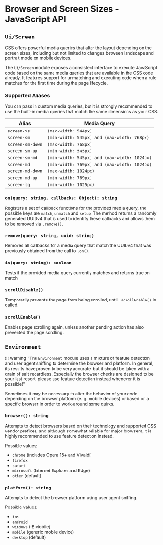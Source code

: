 # Browser and Screen Sizes - JavaScript API

## `Ui/Screen`

CSS offers powerful media queries that alter the layout depending on the screen
sizes, including but not limited to changes between landscape and portrait mode
on mobile devices.

The `Ui/Screen` module exposes a consistent interface to execute JavaScript code
based on the same media queries that are available in the CSS code already. It
features support for unmatching and executing code when a rule matches for the
first time during the page lifecycle.

### Supported Aliases

You can pass in custom media queries, but it is strongly recommended to use the
built-in media queries that match the same dimensions as your CSS.

| Alias | Media Query |
|---|---|
| `screen-xs` | `(max-width: 544px)` |
| `screen-sm` | `(min-width: 545px) and (max-width: 768px)` |
| `screen-sm-down` | `(max-width: 768px)` |
| `screen-sm-up` | `(min-width: 545px)` |
| `screen-sm-md` | `(min-width: 545px) and (max-width: 1024px)` |
| `screen-md` | `(min-width: 769px) and (max-width: 1024px)` |
| `screen-md-down` | `(max-width: 1024px)` |
| `screen-md-up` | `(min-width: 769px)` |
| `screen-lg` | `(min-width: 1025px)`

### `on(query: string, callbacks: Object): string`

Registers a set of callback functions for the provided media query, the possible
keys are `match`, `unmatch` and `setup`. The method returns a randomly generated
UUIDv4 that is used to identify these callbacks and allows them to be removed
via `.remove()`.

### `remove(query: string, uuid: string)`

Removes all callbacks for a media query that match the UUIDv4 that was previously
obtained from the call to `.on()`.

### `is(query: string): boolean`

Tests if the provided media query currently matches and returns true on match.

### `scrollDisable()`

Temporarily prevents the page from being scrolled, until `.scrollEnable()` is
called.

### `scrollEnable()`

Enables page scrolling again, unless another pending action has also prevented
the page scrolling.

## `Environment`

!!! warning "The `Environment` module uses a mixture of feature detection and user agent sniffing to determine the browser and platform. In general, its results have proven to be very accurate, but it should be taken with a grain of salt regardless. Especially the browser checks are designed to be your last resort, please use feature detection instead whenever it is possible!"

Sometimes it may be necessary to alter the behavior of your code depending on
the browser platform (e. g. mobile devices) or based on a specific browser in
order to work-around some quirks.

### `browser(): string`

Attempts to detect browsers based on their technology and supported CSS vendor
prefixes, and although somewhat reliable for major browsers, it is highly
recommended to use feature detection instead.

Possible values:
 - `chrome` (includes Opera 15+ and Vivaldi)
 - `firefox`
 - `safari`
 - `microsoft` (Internet Explorer and Edge)
 - `other` (default)

### `platform(): string`

Attempts to detect the browser platform using user agent sniffing.

Possible values:
 - `ios`
 - `android`
 - `windows` (IE Mobile)
 - `mobile` (generic mobile device)
 - `desktop` (default)
